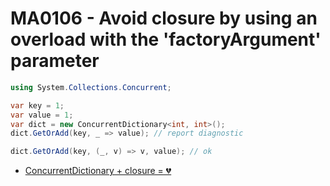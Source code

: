 # MA0106 - Avoid closure by using an overload with the 'factoryArgument' parameter

````c#
using System.Collections.Concurrent;

var key = 1;
var value = 1;
var dict = new ConcurrentDictionary<int, int>();
dict.GetOrAdd(key, _ => value); // report diagnostic

dict.GetOrAdd(key, (_, v) => v, value); // ok
````

- [ConcurrentDictionary + closure = 💔](https://www.meziantou.net/concurrentdictionary-closure.htm)

